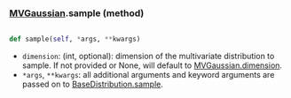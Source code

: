### [MVGaussian](MVGaussian.md).sample (method)


```py

def sample(self, *args, **kwargs)

```



* `dimension`: (int, optional): dimension of the multivariate distribution
    to sample.  If not provided or None, will default to [MVGaussian.dimension](MVGaussian.dimension.md).
* `*args`, `**kwargs`: all additional arguments and keyword arguments
    are passed on to [BaseDistribution.sample](BaseDistribution.sample.md).

